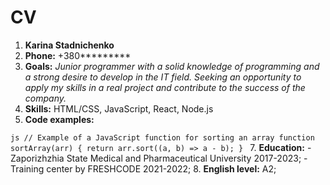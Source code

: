 # CV
1. **Karina Stadnichenko**
2. **Phone:** +380*********
3. **Goals:**
*Junior programmer with a solid knowledge of programming and a strong desire to develop in the IT field. Seeking an opportunity to apply my skills in a real project and contribute to the success of the company.*
4. **Skills:** HTML/CSS, JavaScript, React, Node.js
6. **Сode examples:**

 `js
 // Example of a JavaScript function for sorting an array
 function sortArray(arr) {
    return arr.sort((a, b) => a - b);
 }
 `
7.  **Education:**
    - Zaporizhzhia State Medical and Pharmaceutical University 2017-2023;
    - Training center by FRESHCODE 2021-2022;
8. **English level:** A2;
